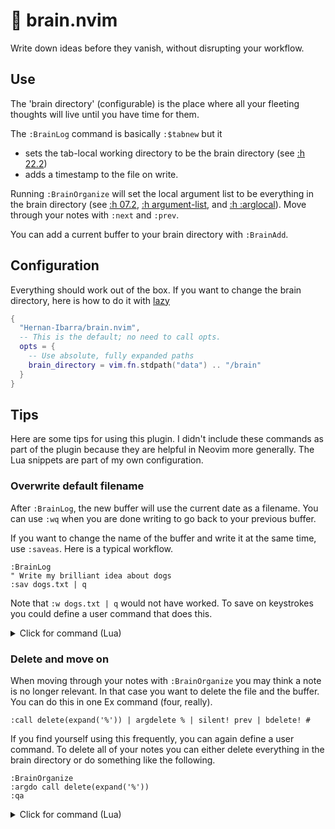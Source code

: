 # 🧠 brain.nvim

Write down ideas before they vanish, without disrupting your workflow.

## Use

The 'brain directory' (configurable) is the place where all your fleeting thoughts will live until you have time for them.

The `:BrainLog` command is basically `:$tabnew` but it

- sets the tab-local working directory to be the brain directory (see [:h 22.2](https://neovim.io/doc/user/usr_22.html#_tab-local-directory))
- adds a timestamp to the file on write.

Running `:BrainOrganize` will set the local argument list to be everything in the brain directory (see [:h 07.2](https://neovim.io/doc/user/usr_07.html#_a-list-of-files), [:h argument-list](https://neovim.io/doc/user/editing.html#_3.-the-argument-list), and [:h :arglocal](https://neovim.io/doc/user/editing.html#_local-argument-list)). Move through your notes with `:next` and `:prev`.

You can add a current buffer to your brain directory with `:BrainAdd`.

## Configuration

Everything should work out of the box. If you want to change the brain directory, here is how to do it with [lazy](https://github.com/folke/lazy.nvim)

```lua
{
  "Hernan-Ibarra/brain.nvim",
  -- This is the default; no need to call opts.
  opts = {
    -- Use absolute, fully expanded paths
    brain_directory = vim.fn.stdpath("data") .. "/brain"
  }
}
```

## Tips

Here are some tips for using this plugin. I didn't include these commands as part of the plugin because they are helpful in Neovim more generally. The Lua snippets are part of my own configuration.

### Overwrite default filename

After `:BrainLog`, the new buffer will use the current date as a filename. You can use `:wq` when you are done writing to go back to your previous buffer.

If you want to change the name of the buffer and write it at the same time, use `:saveas`. Here is a typical workflow.

```vim
:BrainLog
" Write my brilliant idea about dogs
:sav dogs.txt | q
```

Note that `:w dogs.txt | q` would not have worked. To save on keystrokes you could define a user command that does this.

<details>
<summary>Click for command (Lua)</summary><!-- --+ -->

```lua
local save_and_quit = function(opts)
  vim.cmd.saveas {
    args = { opts.fargs[1] },
    bang = opts.bang,
  }
  vim.cmd.quit { bang = opts.bang }
end

vim.api.nvim_create_user_command('Squit', save_and_quit, {
  nargs = 1,
  desc = 'Save and quit the current buffer under a different filename',
  complete = 'file',
})
```

<!-- --_ -->
</details>

### Delete and move on

When moving through your notes with `:BrainOrganize` you may think a note is no longer relevant. In that case you want to delete the file and the buffer. You can do this in one Ex command (four, really).

```vim
:call delete(expand('%')) | argdelete % | silent! prev | bdelete! #
```

If you find yourself using this frequently, you can again define a user command. To delete all of your notes you can either delete everything in the brain directory or do something like the following.

```vim
:BrainOrganize
:argdo call delete(expand('%'))
:qa
```

<details>
<summary>Click for command (Lua)</summary><!-- --+ -->

```lua
local delete_current_file_and_buffer = function(opts)
  local buf = vim.api.nvim_get_current_buf()
  local buf_name = vim.api.nvim_buf_get_name(buf)

  if (not buf_name) or buf_name == '' then
    vim.notify('Buffer not associated to a file', vim.log.levels.ERROR)
    return
  end

  if (not opts.bang) and vim.api.nvim_get_option_value('confirm', {}) then
    local message = 'Delete file ' .. vim.fn.fnamemodify(buf_name, ':t') .. '?\nBuffer will be deleted too!'
    local choice = vim.fn.confirm(message, '&Yes\n&No', 0, 'Question')
    if choice ~= 1 then
      return
    end
  end

  local delete_success = (vim.fn.delete(buf_name) == 0)

  if not delete_success then
    vim.notify('Deletion of file' .. buf_name .. ' was unsuccessful.\nAborting...', vim.log.levels.ERROR)
    return
  end

  local arglist_length = vim.fn.argc()
  local arglist_index = vim.fn.argidx()

  local argdelete_success, _ = pcall(function()
    vim.cmd.argdelete '%'
  end)

  vim.api.nvim_buf_delete(buf, { force = true })

  if not argdelete_success then
    return
  end

  if arglist_length <= 1 then
    return
  end

  if arglist_index >= arglist_length - 1 then
    vim.cmd.first()
    return
  end

  vim.cmd.argument(arglist_index + 1)
end

vim.api.nvim_create_user_command('DelThis', delete_current_file_and_buffer, {
  desc = 'Delete the current file and buffer',
})
```

<!-- --_ -->
</details>
